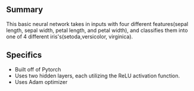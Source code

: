 ## Summary
This basic neural network takes in inputs with four different features(sepal length, sepal width, petal length, and petal width), and classifies them into one of 4 different iris's(setoda,versicolor, virginica).

## Specifics
- Built off of Pytorch
- Uses two hidden layers, each utilizing the ReLU activation function.
- Uses Adam optimizer
